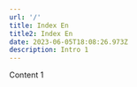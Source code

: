 ```yaml
---
url: '/'
title: Index En
title2: Index En
date: 2023-06-05T18:08:26.973Z
description: Intro 1
---
```

Content 1
